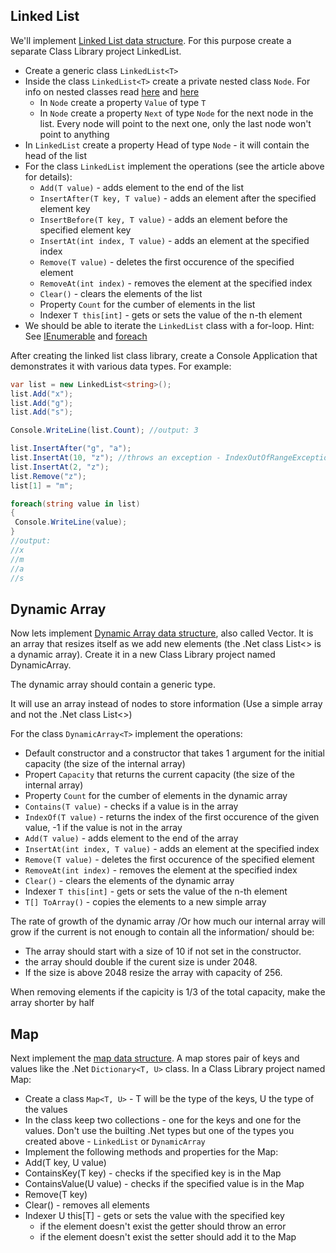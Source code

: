 ## Linked List

We'll implement [Linked List data structure](https://www.cs.cmu.edu/~adamchik/15-121/lectures/Linked%20Lists/linked%20lists.html). For this purpose create a separate Class Library project LinkedList.

* Create a generic class `LinkedList<T>`
* Inside the class `LinkedList<T>` create a private nested class `Node`. For info on nested classes read [here](https://msdn.microsoft.com/en-us/library/ms173120.aspx) and [here](https://msdn.microsoft.com/en-us/library/s9f3ty7f%28v=vs.71%29.aspx)
  * In `Node` create a property `Value` of type `T`
  * In `Node` create a property `Next` of type `Node` for the next node in the list. Every node will point to the next one, only the last node won't point to anything
* In `LinkedList` create a property Head of type `Node` - it will contain the head of the list
* For the class `LinkedList` implement the operations (see the article above for details):
  * `Add(T value)` - adds element to the end of the list
  * `InsertAfter(T key, T value)` - adds an element after the specified element key
  * `InsertBefore(T key, T value)` - adds an element before the specified element key
  * `InsertAt(int index, T value)` - adds an element at the specified index
  * `Remove(T value)` - deletes the first occurence of the specified element
  * `RemoveAt(int index)` - removes the element at the specified index
  * `Clear()` - clears the elements of the list
  * Property `Count` for the cumber of elements in the list
  * Indexer `T this[int]` - gets or sets the value of the n-th element
* We should be able to iterate the `LinkedList` class with a for-loop. Hint: See [IEnumerable](https://msdn.microsoft.com/en-us/library/system.collections.ienumerable%28v=vs.110%29.aspx) and [foreach](https://msdn.microsoft.com/en-us/library/ttw7t8t6.aspx)

After creating the linked list class library, create a Console Application that demonstrates it with various data types.
For example:

```csharp
var list = new LinkedList<string>();
list.Add("x");
list.Add("g");
list.Add("s");

Console.WriteLine(list.Count); //output: 3

list.InsertAfter("g", "a");
list.InsertAt(10, "z"); //throws an exception - IndexOutOfRangeException
list.InsertAt(2, "z");
list.Remove("z");
list[1] = "m";

foreach(string value in list)
{
 Console.WriteLine(value);
}
//output:
//x
//m
//a
//s
```

## Dynamic Array

Now lets implement [Dynamic Array data structure](https://en.wikipedia.org/wiki/Dynamic_array), also called Vector. It is an array that resizes itself as we add new elements (the .Net class List<> is a dynamic array). Create it in a new Class Library project named DynamicArray.

The dynamic array should contain a generic type.

It will use an array instead of nodes to store information (Use a simple array and not the .Net class List<>)

For the class `DynamicArray<T>` implement the operations:

* Default constructor and a constructor that takes 1 argument for the initial capacity (the size of the internal array)
* Propert `Capacity` that returns the current capacity (the size of the internal array)
* Property `Count` for the cumber of elements in the dynamic array
* `Contains(T value)` - checks if a value is in the array
* `IndexOf(T value)` - returns the index of the first occurence of the given value, -1 if the value is not in the array
* `Add(T value)` - adds element to the end of the array
* `InsertAt(int index, T value)` - adds an element at the specified index
* `Remove(T value)` - deletes the first occurence of the specified element
* `RemoveAt(int index)` - removes the element at the specified index
* `Clear()` - clears the elements of the dynamic array
* Indexer `T this[int]` - gets or sets the value of the n-th element
* `T[] ToArray()` - copies the elements to a new simple array

The rate of growth of the dynamic array /Or how much our internal array will grow if the current is not enough to contain all the information/ should be:
* The array should start with a size of 10 if not set in the constructor.
* the array should double if the curent size is under 2048.
* If the size is above 2048 resize the array with capacity of 256.

When removing elements if the capicity is 1/3 of the total capacity, make the array shorter by half

## Map

Next implement the [map data structure](https://en.wikipedia.org/wiki/Associative_array). A map stores pair of keys and values like the .Net `Dictionary<T, U>` class. In a Class Library project named Map:

* Create a class `Map<T, U>` - T will be the type of the keys, U the type of the values
* In the class keep two collections - one for the keys and one for the values. Don't use the builting .Net types but one of the types you created above - `LinkedList` or `DynamicArray`
* Implement the following methods and properties for the Map:
 * Add(T key, U value)
 * ContainsKey(T key) - checks if the specified key is in the Map
 * ContainsValue(U value) - checks if the specified value is in the Map
 * Remove(T key)
 * Clear() - removes all elements
 * Indexer U this[T] - gets or sets the value with the specified key
    * if the element doesn't exist the getter should throw an error
    * if the element doesn't exist the setter should add it to the Map


